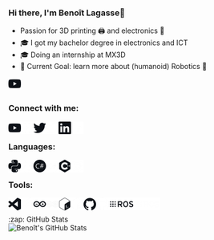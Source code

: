 ### Hi there, I'm Benoît Lagasse👋
- Passion for 3D printing 🖨️ and electronics 🔌
- 🎓 I got my bachelor degree in electronics and ICT
- 🎓 Doing an internship at MX3D
- 🥅 Current Goal: learn more about (humanoid) Robotics 🤖

[<picture> <source media="(prefers-color-scheme: dark)" srcset="icons/youtube.png"> <img alt="YouTube" width="25px" src="icons/youtube.png"> </picture>][youtube]

### Connect with me:

[<img align="left" alt="YouTube" width="25px" src="icons/youtube.png" />][youtube]
[<img align="left" alt="YouTube" width="25px" src="icons/youtube_w.png" />][youtube]

[<img align="left" alt="Twitter" width="25px" src="icons/twitter.png" />][twitter]
[<img align="left" alt="Twitter" width="25px" src="icons/twitter_w.png" />][twitter]

[<img align="left" alt="LinkedIn" width="25px" src="icons/linkedin.png" />][linkedin]
[<img align="left" alt="LinkedIn" width="25px" src="icons/linkedin_w.png" />][linkedin]

<br />

### Languages:

<img align="left" alt="Python"     height="25px" src="icons/python.png" />
<img align="left" alt="Python"     height="25px" src="icons/python_w.png" />

<img align="left" alt="C#"     height="25px" src="icons/csharp.png" />
<img align="left" alt="C#"     height="25px" src="icons/csharp_w.png" />

<img align="left" alt="C++"     height="25px" src="icons/cplusplus.png" />
<img align="left" alt="C++"     height="25px" src="icons/cplusplus_w.png" />

<br />

### Tools:

<img align="left" alt="VS Code"  width="25px"  src="icons/visualstudiocode.png" />
<img align="left" alt="VS Code"  width="25px"  src="icons/visualstudiocode_w.png" />

<img align="left" alt="Arduino"  width="25px"  src="icons/arduino.png" />
<img align="left" alt="Arduino"  width="25px"  src=/icons/arduino_w.png" />

<img align="left" alt="Bash"  width="25px"  src="icons/gnubash.png" />
<img align="left" alt="Bash"  width="25px"  src="icons/gnubash_w.png" />

<img align="left" alt="GitHub"  width="25px"  src="icons/github.png" />
<img align="left" alt="GitHub"  width="25px"  src="icons/github_w.png" />

<img align="left" alt="ROS"     height="25px" src="icons/ros.png" />
<img align="left" alt="ROS"     height="25px" src="icons/ros_w.png" />

<br />

<br />
  <summary>:zap: GitHub Stats</summary>
  <img align="left" alt="Benoît's GitHub Stats" src="https://github-readme-stats-benoit-ldl.vercel.app/api?username=Benoit-LdL&theme=radical&show_icons=true&hide_border=true" />
<br />

[twitter]: https://twitter.com/Benoit_Lagasse
[youtube]: https://www.youtube.com/channel/UCuAWMRR3BdT-krnY0wwdvYg
[linkedin]: https://www.linkedin.com/in/benoit-ldl
